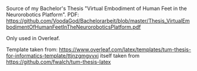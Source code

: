 Source of my Bachelor's Thesis "Virtual Embodiment of Human Feet in the Neurorobotics Platform".
PDF: https://github.com/VoodaGod/Bachelorarbeit/blob/master/Thesis_VirtualEmbodimentOfHumanFeetInTheNeuroroboticsPlatform.pdf

Only used in Overleaf.

Template taken from: https://www.overleaf.com/latex/templates/tum-thesis-for-informatics-template/ttjnzgmgvvxj
itself taken from https://github.com/fwalch/tum-thesis-latex
